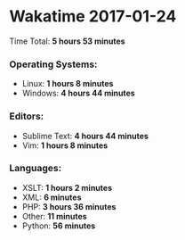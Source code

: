 # Wakatime 2017-01-24

Time Total: **5 hours 53 minutes**

### Operating Systems:
- Linux: **1 hours 8 minutes** 
- Windows: **4 hours 44 minutes** 

### Editors:
- Sublime Text: **4 hours 44 minutes** 
- Vim: **1 hours 8 minutes** 

### Languages:
- XSLT: **1 hours 2 minutes** 
- XML: **6 minutes** 
- PHP: **3 hours 36 minutes** 
- Other: **11 minutes** 
- Python: **56 minutes** 


